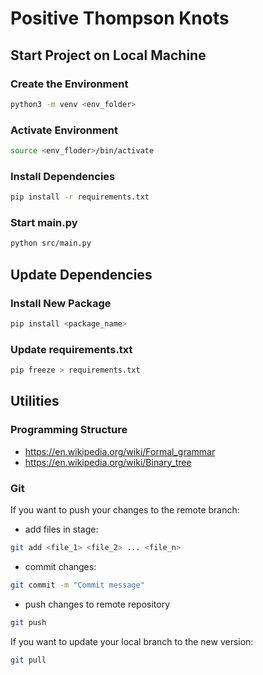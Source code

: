 # Positive Thompson Knots

## Start Project on Local Machine
### Create the Environment
```bash
python3 -m venv <env_folder>
```
### Activate Environment
```bash
source <env_floder>/bin/activate
```
### Install Dependencies
```bash
pip install -r requirements.txt
```
### Start main.py
```bash
python src/main.py
```

## Update Dependencies
### Install New Package
```bash
pip install <package_name>
```
### Update requirements.txt
```bash
pip freeze > requirements.txt
```
## Utilities
### Programming Structure
- https://en.wikipedia.org/wiki/Formal_grammar
- https://en.wikipedia.org/wiki/Binary_tree
### Git
If you want to push your changes to the remote branch:
- add files in stage:
```bash
git add <file_1> <file_2> ... <file_n>
```
- commit changes:
```bash
git commit -m "Commit message"
```
- push changes to remote repository
```bash
git push
```

If you want to update your local branch to the new version:
```bash
git pull
```
